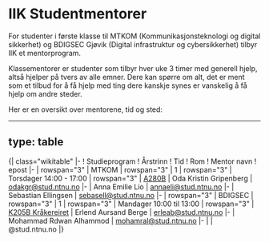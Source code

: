 # IIK Studentmentorer

For studenter i første klasse til MTKOM (Kommunikasjonsteknologi og digital sikkerhet) og BDIGSEC Gjøvik (Digital infrastruktur og cybersikkerhet) tilbyr IIK et mentorprogram. 

Klassementorer er studenter som tilbyr hver uke 3 timer med generell hjelp, altså hjelper på tvers av alle emner. Dere kan spørre om alt, det er ment som et tilbud for å få hjelp med ting dere kanskje synes er vanskelig å få hjelp om andre steder.

Her er en oversikt over mentorene, tid og sted:


---
type: table
---
{| class="wikitable" 
|-
! Studieprogram
! Årstrinn
! Tid
! Rom
! Mentor navn
! epost
|-
| rowspan="3" | MTKOM
| rowspan="3" | 1
| rowspan="3" | Torsdager 14:00 - 17:00
| rowspan="3" | [A280B](https://link.mazemap.com/Q3GRVxL5)
| Oda Kristin Gripenberg
| odakgr@stud.ntnu.no
|-
| Anna Emilie Lio
| annaeli@stud.ntnu.no
|-
| Sebastian Ellingsen
| sebasell@stud.ntnu.no
|-
| rowspan="3" | BDIGSEC
| rowspan="3" | 1
| rowspan="3" | Mandager 10:00 til 13:00
| rowspan="3" | [K205B Kråkereiret](https://link.mazemap.com/G2BfQZK0)
| Erlend Aursand Berge
| erleab@stud.ntnu.no
|-
| Mohammad Rdwan Alhammod
| mohamral@stud.ntnu.no
|-
| 
| @stud.ntnu.no
|}
